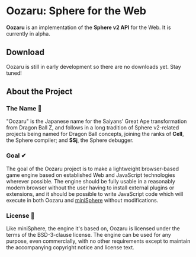 # Oozaru: Sphere for the Web

**Oozaru** is an implementation of the **Sphere v2 API** for the Web.  It is
currently in alpha.

## Download

Oozaru is still in early development so there are no downloads yet.  Stay
tuned!

## About the Project

### The Name 🐒

"Oozaru" is the Japanese name for the Saiyans' Great Ape transformation from
Dragon Ball Z, and follows in a long tradition of Sphere v2-related projects
being named for Dragon Ball concepts, joining the ranks of **Cell**, the Sphere
compiler; and **SSj**, the Sphere debugger.

### Goal ✔

The goal of the Oozaru project is to make a lightweight browser-based game
engine based on established Web and JavaScript technologies wherever possible.
The engine should be fully usable in a reasonably modern browser without the
user having to install external plugins or extensions, and it should be
possible to write JavaScript code which will execute in both Oozaru and
[miniSphere](https://github.com/fatcerberus/miniSphere) without modifications.

### License 📜

Like miniSphere, the engine it's based on, Oozaru is licensed under the terms
of the BSD-3-clause license. The engine can be used for any purpose, even
commercially, with no other requirements except to maintain the accompanying
copyright notice and license text.

